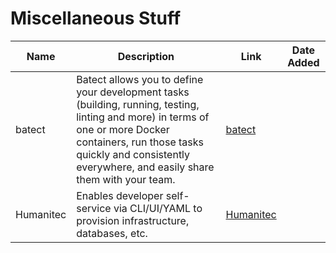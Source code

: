 # Miscellaneous Stuff

|  Name  |                                                                                                               Description                                                                                                               |             Link              | Date Added |
| ------ | --------------------------------------------------------------------------------------------------------------------------------------------------------------------------------------------------------------------------------------- | ----------------------------- | ---------- |
| batect | Batect allows you to define your development tasks (building, running, testing, linting and more) in terms of one or more Docker containers, run those tasks quickly and consistently everywhere, and easily share them with your team. | [batect](https://batect.dev/) |            |
| Humanitec | Enables developer self-service via CLI/UI/YAML to provision infrastructure, databases, etc. | [Humanitec](https://humanitec.com/) |            |
